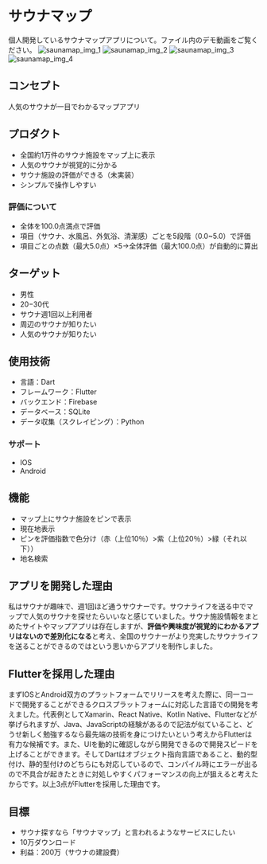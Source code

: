 # サウナマップ

個人開発しているサウナマップアプリについて。ファイル内のデモ動画をご覧ください。
![saunamap_img_1](https://user-images.githubusercontent.com/50776559/205433227-b82993bf-2c88-44e9-9075-b5890fc52793.jpg)
![saunamap_img_2](https://user-images.githubusercontent.com/50776559/205433233-31e75bc3-a1f7-480b-9608-826d605d5db4.jpg)
![saunamap_img_3](https://user-images.githubusercontent.com/50776559/205433235-2afab4a9-71ef-4788-9324-2f6a5289767a.png)
![saunamap_img_4](https://user-images.githubusercontent.com/50776559/205433238-15e606ab-de45-4acc-a07d-a2d9356aba15.png)


## コンセプト

人気のサウナが一目でわかるマップアプリ

## プロダクト

- 全国約1万件のサウナ施設をマップ上に表示
- 人気のサウナが視覚的に分かる
- サウナ施設の評価ができる（未実装）
- シンプルで操作しやすい

### 評価について

- 全体を100.0点満点で評価
- 項目（サウナ、水風呂、外気浴、清潔感）ごとを5段階（0.0~5.0）で評価
- 項目ごとの点数（最大5.0点）×5→全体評価（最大100.0点）が自動的に算出

## ターゲット

- 男性
- 20−30代
- サウナ週1回以上利用者
- 周辺のサウナが知りたい
- 人気のサウナが知りたい

## 使用技術

- 言語：Dart
- フレームワーク：Flutter
- バックエンド：Firebase
- データベース：SQLite
- データ収集（スクレイピング）：Python

### サポート

- IOS
- Android

## 機能

- マップ上にサウナ施設をピンで表示
- 現在地表示
- ピンを評価指数で色分け（赤（上位10％）>紫（上位20％）>緑（それ以下））
- 地名検索

## アプリを開発した理由

私はサウナが趣味で、週1回ほど通うサウナーです。サウナライフを送る中でマップで人気のサウナを探せたらいいなと感じていました。サウナ施設情報をまとめたサイトやマップアプリは存在しますが、**評価や興味度が視覚的にわかるアプリはないので差別化になる**と考え、全国のサウナーがより充実したサウナライフを送ることができるのではという思いからアプリを制作しました。

## Flutterを採用した理由

まずIOSとAndroid双方のプラットフォームでリリースを考えた際に、同一コードで開発することができるクロスプラットフォームに対応した言語での開発を考えました。代表例としてXamarin、React Native、Kotlin Native、Flutterなどが挙げられますが、Java、JavaScriptの経験があるので記法が似ていること、どうせ新しく勉強するなら最先端の技術を身につけたいという考えからFlutterは有力な候補です。また、UIを動的に確認しながら開発できるので開発スピードを上げることができます。そしてDartはオブジェクト指向言語であること、動的型付け、静的型付けのどちらにも対応しているので、コンパイル時にエラーが出るので不具合が起きたときに対処しやすくパフォーマンスの向上が狙えると考えたからです。以上3点がFlutterを採用した理由です。

## 目標

- サウナ探すなら「サウナマップ」と言われるようなサービスにしたい
- 10万ダウンロード
- 利益：200万（サウナの建設費）
